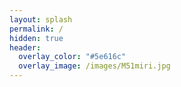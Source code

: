 ```yaml
---
layout: splash
permalink: /
hidden: true
header:
  overlay_color: "#5e616c"
  overlay_image: /images/M51miri.jpg
---
```

